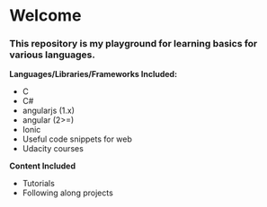 # Welcome

### This repository is my playground for learning basics for various languages.

**Languages/Libraries/Frameworks Included:**
  * C
  * C#
  * angularjs (1.x)
  * angular (2>=)
  * Ionic
  * Useful code snippets for web
  * Udacity courses

**Content Included**
  * Tutorials
  * Following along projects
